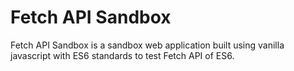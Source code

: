 # Fetch API Sandbox
Fetch API Sandbox is a sandbox web application built using vanilla javascript with ES6 standards to test Fetch API of ES6.
